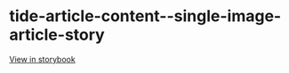 # tide-article-content--single-image-article-story

[View in storybook](https://raw.githack.com/Independent-Digital-News-and-Media-Ltd/indy-pwamp-sb/PR-2382-sb/index.html?path=/story/tide-article-content--single-image-article-story)